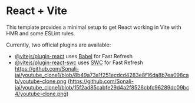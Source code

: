 # React + Vite

This template provides a minimal setup to get React working in Vite with HMR and some ESLint rules.

Currently, two official plugins are available:

- [@vitejs/plugin-react](https://github.com/vitejs/vite-plugin-react/blob/main/packages/plugin-react/README.md) uses [Babel](https://babeljs.io/) for Fast Refresh
- [@vitejs/plugin-react-swc](https://github.com/vitejs/vite-plugin-react-swc) uses [SWC](https://swc.rs/) for Fast Refresh
https://github.com/Sonali-jai/youtube_clone1/blob/8b49a73a1f251ecdcd4283e8f16da8b7ea098cab/youtube-clone.png
(https://github.com/Sonali-jai/youtube_clone1/blob/15f2ad85cabfe29d4a2f8526cbfc96289dc09bc4/youtube-clone.png)
